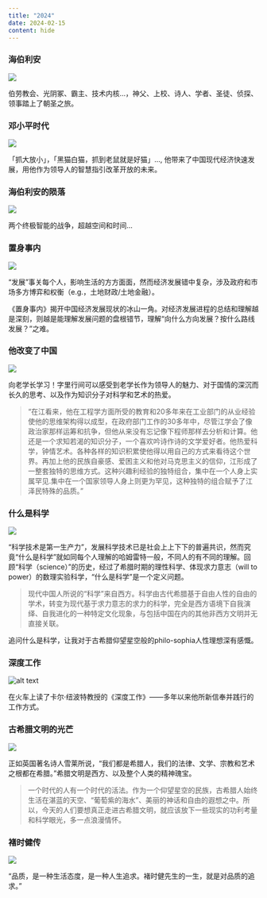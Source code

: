 ```yaml
---
title: "2024"
date: 2024-02-15
content: hide
---
```



### 海伯利安

![](2024-2-15-14-15.png#center-small)

伯劳教会、光阴冢、霸主、技术内核...，神父、上校、诗人、学者、圣徒、侦探、领事踏上了朝圣之旅。


### 邓小平时代

![](2024-04-28.png#center-small)

「抓大放小」，「黑猫白猫，抓到老鼠就是好猫」..., 他带来了中国现代经济快速发展，用他作为领导人的智慧指引改革开放的未来。

### 海伯利安的陨落

![](2024-05-02.png#center-small)

两个终极智能的战争，超越空间和时间...

### 置身事内

![](2024-06-30.png#center-small)

“发展”事关每个人，影响生活的方方面面，然而经济发展错中复杂，涉及政府和市场多方博弈和权衡（e.g.，土地财政/土地金融）。

《置身事内》揭开中国经济发展现状的冰山一角。对经济发展进程的总结和理解越是深刻，则越是能理解发展问题的盘根错节，理解“向什么方向发展？按什么路线发展？”之难。

### 他改变了中国

![](2024-08-30.png#center-small)

向老学长学习！字里行间可以感受到老学长作为领导人的魅力、对于国情的深沉而长久的思考、以及作为知识分子对科学和艺术的热爱。

> “在江看来，他在工程学方面所受的教育和20多年来在工业部门的从业经验使他的思维架构得以成型，在政府部门工作的30多年中，尽管江学会了像政治家那样运筹和抗争，但他从来没有忘记像下程师那样去分析和计算。他还是一个求知若渴的知识分子，一个喜欢吟诗作诗的文学爱好者。他热爱科学，钟情艺术。各种各样的知识积累使他得以用自己的方式来看待这个世界。再加上他的民族自豪感、爱困主义和他对马克思主义的信仰，江形成了一整套独特的思维方式。这种兴趣利经验的独特组合，集中在一个人身上实属罕见.集中在一个国家领导人身上则更为罕见，这种独特的组合赋予了江泽民特殊的品质。”


### 什么是科学

![](2024-09-10.png#center-small)

“科学技术是第一生产力”，发展科学技术已是社会上上下下的普遍共识，然而究竟“什么是科学”就如同每个人理解的哈姆雷特一般，不同人的有不同的理解。回顾“科学（science）”的历史，经过了希腊时期的理性科学、体现求力意志（will to power）的数理实验科学，“什么是科学”是一个定义问题。

> 现代中国人所说的“科学”来自西方。科学由古代希腊基于自由人性的自由的学术，转变为现代基于求力意志的求力的科学，完全是西方语境下自我演绎、自我进化的一种特定文化现象，与包括中国在内的其他非西方文明并无直接关联。

追问什么是科学，让我对于古希腊仰望星空般的philo-sophia人性理想深有感慨。

### 深度工作

![alt text](2024-09-21.png#center-small)

在火车上读了卡尔·纽波特教授的《深度工作》——多年以来他所新信奉并践行的工作方式。


### 古希腊文明的光芒

![](2024-11-30.png#center-small)

正如英国著名诗人雪莱所说，“我们都是希腊人，我们的法律、文学、宗教和艺术之根都在希腊。”希腊文明是西方、以及整个人类的精神瑰宝。

> 一个时代的人有一个时代的活法。作为一个仰望星空的民族，古希腊人始终生活在湛蓝的天空、“葡萄紫的海水”、美丽的神话和自由的遐想之中。所以，今天的人们要想真正走进古希腊文明，就应该放下一些现实的功利考量和科学眼光，多一点浪漫情怀。


### 褚时健传

![](2024-12-07.png#center-small)

“品质，是一种生活态度，是一种人生追求。褚时健先生的一生，就是对品质的追求。” 

